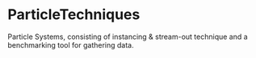 # ParticleTechniques
Particle Systems, consisting of instancing &amp; stream-out technique and a benchmarking tool for gathering data.
